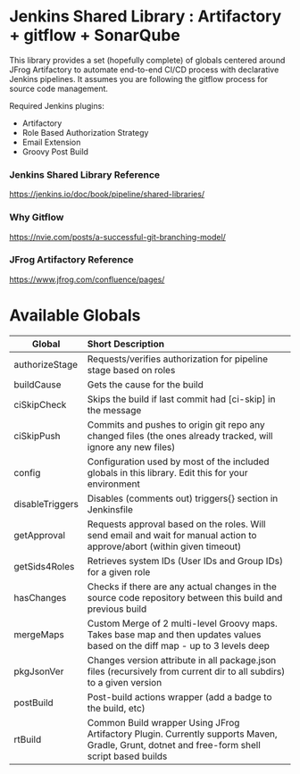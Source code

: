 # Jenkins Shared Library : Artifactory + gitflow + SonarQube #

This library provides a set (hopefully complete) of globals centered around JFrog Artifactory to automate end-to-end CI/CD process with declarative Jenkins pipelines.
It assumes you are following the gitflow process for source code management.

Required Jenkins plugins:
- Artifactory
- Role Based Authorization Strategy
- Email Extension
- Groovy Post Build

### Jenkins Shared Library Reference ###

https://jenkins.io/doc/book/pipeline/shared-libraries/

### Why Gitflow ### 

https://nvie.com/posts/a-successful-git-branching-model/

### JFrog Artifactory Reference ###

https://www.jfrog.com/confluence/pages/

# Available Globals #

| Global        	| Short Description  |
| -----------------	| :----------------- |
| authorizeStage	| Requests/verifies authorization for pipeline stage based on roles|
| buildCause		| Gets the cause for the build|
| ciSkipCheck	 	| Skips the build if last commit had [ci-skip] in the message|
| ciSkipPush		| Commits and pushes to origin git repo any changed files (the ones already tracked, will ignore any new files)|
| config			| Configuration used by most of the included globals in this library. Edit this for your environment|
| disableTriggers	| Disables (comments out) triggers{} section in Jenkinsfile|
| getApproval		| Requests approval based on the roles. Will send email and wait for manual action to approve/abort (within given timeout)|
| getSids4Roles		| Retrieves system IDs (User IDs and Group IDs) for a given role|
| hasChanges		| Checks if there are any actual changes in the source code repository between this build and previous build|
| mergeMaps			| Custom Merge of 2 multi-level Groovy maps. Takes base map and then updates values based on the diff map - up to 3 levels deep|
| pkgJsonVer		| Changes version attribute in all package.json files (recursively from current dir to all subdirs) to a given version| 
| postBuild			| Post-build actions wrapper (add a badge to the build, etc)|
| rtBuild			| Common Build wrapper Using JFrog Artifactory Plugin. Currently supports Maven, Gradle, Grunt, dotnet and free-form shell script based builds|